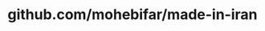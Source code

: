 ---
layout: post
title: github.com/mohebifar/made-in-iran
categories: link
tags: [انگلیسی, برنامه‌نویسی]
---